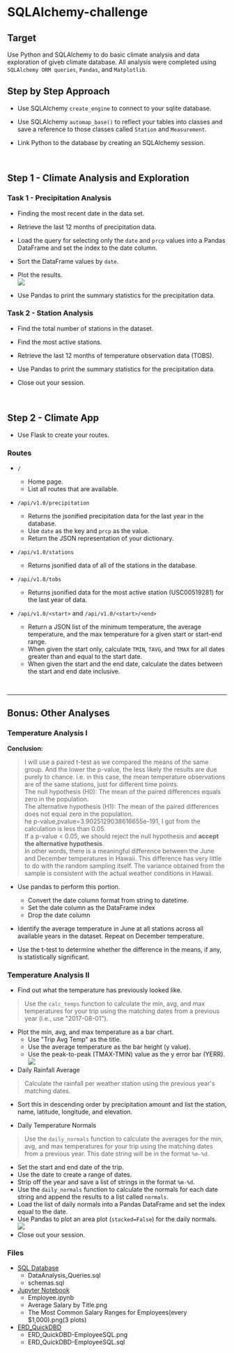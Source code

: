 # SQLAlchemy-challenge

## Target
Use Python and SQLAlchemy to do basic climate analysis and data exploration of giveb climate database. All analysis were completed using `SQLAlchemy ORM queries`, `Pandas`, and `Matplotlib`.<br/>

## Step by Step Approach
* Use SQLAlchemy `create_engine` to connect to your sqlite database.<br/>

* Use SQLAlchemy `automap_base()` to reflect your tables into classes and save a reference to those classes called `Station` and `Measurement`.<br/>

* Link Python to the database by creating an SQLAlchemy session.<br/>
<br/>


## Step 1 - Climate Analysis and Exploration
### Task 1 - Precipitation Analysis

* Finding the most recent date in the data set.<br/>

* Retrieve the last 12 months of precipitation data.<br/>

* Load the query for selecting only the `date` and `prcp` values into a Pandas DataFrame and set the index to the date column.<br/>

* Sort the DataFrame values by `date`.<br/>

* Plot the results.<br/>
 <img src="https://github.com/Ash-Tao/sql-challenge/blob/main/EmployeeSQL/ERD_QuickDBD/ERD_QuickDBD-EmployeeSQL.png"><br/>

* Use Pandas to print the summary statistics for the precipitation data.<br/>

### Task 2 - Station Analysis

* Find the total number of stations in the dataset.<br/>

* Find the most active stations.<br/>

* Retrieve the last 12 months of temperature observation data (TOBS).<br/>

* Use Pandas to print the summary statistics for the precipitation data.<br/>

* Close out your session.<br/>
<br/>

## Step 2 - Climate App

* Use Flask to create your routes.<br/>

### Routes

* `/`<br/>
  * Home page.<br/>
  * List all routes that are available.<br/>

* `/api/v1.0/precipitation`<br/>
  * Returns the jsonified precipitation data for the last year in the database.<br/>
  * Use `date` as the key and `prcp` as the value.<br/>
  * Return the JSON representation of your dictionary.<br/>

* `/api/v1.0/stations`
  * Returns jsonified data of all of the stations in the database.<br/>

* `/api/v1.0/tobs`
  * Returns jsonified data for the most active station (USC00519281) for the last year of data.<br/>

* `/api/v1.0/<start>` and `/api/v1.0/<start>/<end>`<br/>
  * Return a JSON list of the minimum temperature, the average temperature, and the max temperature for a given start or start-end range.<br/>
  * When given the start only, calculate `TMIN`, `TAVG`, and `TMAX` for all dates greater than and equal to the start date.<br/>
  * When given the start and the end date, calculate the dates between the start and end date inclusive.<br/>
<br/>

- - -

## Bonus: Other Analyses

### Temperature Analysis I

__Conclusion:__<br/>
> I will use a paired t-test as we compared the means of the same group. And the lower the p-value, the less likely the results are due purely to chance. i.e. in this case, the mean temperature observations are of the same stations, just for different time points. <br/>
> The null hypothesis (H0): The mean of the paired differences equals zero in the population. <br/>
> The alternative hypothesis (H1): The mean of the paired differences does not equal zero in the population.<br/>
> he p-value,pvalue=3.9025129038616655e-191, I got from the calculation is less than 0.05.<br/>
> If a p-value < 0.05, we should reject the null hypothesis and __accept the alternative hypothesis__.<br/>
> In other words, there is a meaningful difference between the June and December temperatures in Hawaii. This difference has very little to do with the random sampling itself. The variance obtained from the sample is consistent with the actual weather conditions in Hawaii.<br/>
* Use pandas to perform this portion.<br/>
  * Convert the date column format from string to datetime.<br/>
  * Set the date column as the DataFrame index<br/>
  * Drop the date column<br/>

* Identify the average temperature in June at all stations across all available years in the dataset. Repeat on December temperature.<br/>

* Use the t-test to determine whether the difference in the means, if any, is statistically significant.<br/>

### Temperature Analysis II

* Find out what the temperature has previously looked like.<br/>
> Use the `calc_temps` function to calculate the min, avg, and max temperatures for your trip using the matching dates from a previous year (i.e., use "2017-08-01").<br/>
  * Plot the min, avg, and max temperature as a bar chart.<br/>
    * Use "Trip Avg Temp" as the title.<br/>
    * Use the average temperature as the bar height (y value).<br/>
    * Use the peak-to-peak (TMAX-TMIN) value as the y error bar (YERR).<br/>
    <img src="https://github.com/Ash-Tao/sql-challenge/blob/main/EmployeeSQL/ERD_QuickDBD/ERD_QuickDBD-EmployeeSQL.png"><br/>
* Daily Rainfall Average<br/>
> Calculate the rainfall per weather station using the previous year's matching dates.<br/>
  * Sort this in descending order by precipitation amount and list the station, name, latitude, longitude, and elevation.<br/>

* Daily Temperature Normals<br/>
> Use the `daily_normals` function to calculate the averages for the min, avg, and max temperatures for your trip using the matching dates from a previous year. This date string will be in the format `%m-%d`.<br/>
  * Set the start and end date of the trip.<br/>
  * Use the date to create a range of dates.<br/>
  * Strip off the year and save a list of strings in the format `%m-%d`.<br/>
  * Use the `daily_normals` function to calculate the normals for each date string and append the results to a list called `normals`.<br/>
* Load the list of daily normals into a Pandas DataFrame and set the index equal to the date.<br/>
* Use Pandas to plot an area plot (`stacked=False`) for the daily normals.<br/>
    <img src="https://github.com/Ash-Tao/sql-challenge/blob/main/EmployeeSQL/ERD_QuickDBD/ERD_QuickDBD-EmployeeSQL.png"><br/>
* Close out your session.<br/>

### Files
- [SQL Database](https://github.com/Ash-Tao/sql-challenge/tree/main/EmployeeSQL/SQL_database)<br/>
  - DataAnalysis_Queries.sql<br/>
  - schemas.sql<br/>
- [Jupyter Notebook](https://github.com/Ash-Tao/sql-challenge/tree/main/EmployeeSQL/Jupyter)<br/>
  - Employee.ipynb<br/>
  - Average Salary by Title.png<br/>
  - The Most Common Salary Ranges for Employees(every $1,000).png(3 plots)<br/>
- [ERD_QuickDBD](https://github.com/Ash-Tao/sql-challenge/tree/main/EmployeeSQL/ERD_QuickDBD)<br/>
  - ERD_QuickDBD-EmployeeSQL.png
  - ERD_QuickDBD-EmployeeSQL.sql
